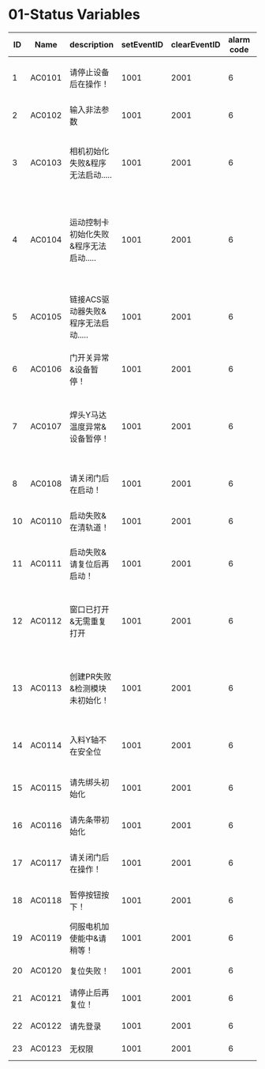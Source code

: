 # 01-Status Variables

| ID | Name   | description                        | setEventID | clearEventID | alarm code | Text                                                        |
|----|--------|-------------------------------------|------------|--------------|------------|-------------------------------------------------------------|
| 1  | AC0101 | 请停止设备后在操作！               | 1001       | 2001         | 6          | Please stop the device before proceeding!                  |
| 2  | AC0102 | 输入非法参数                        | 1001       | 2001         | 6          | Entering illegal parameters                                |
| 3  | AC0103 | 相机初始化失败&程序无法启动.....  | 1001       | 2001         | 6          | Camera initialization failed& program cannot start....     |
| 4  | AC0104 | 运动控制卡初始化失败&程序无法启动..... | 1001  | 2001         | 6          | The initialization of the motion control card failed& and the program cannot start.... |
| 5  | AC0105 | 链接ACS驱动器失败&程序无法启动.....  | 1001   | 2001         | 6          | Failed to link ACS drive& program cannot start....        |
| 6  | AC0106 | 门开关异常&设备暂停！                | 1001   | 2001         | 6          | Door switch abnormal& device paused!                       |
| 7  | AC0107 | 焊头Y马达温度异常&设备暂停！         | 1001   | 2001         | 6          | Abnormal temperature of welding head Y motor& equipment paused! |
| 8  | AC0108 | 请关闭门后在启动！                    | 1001   | 2001         | 6          | Please close the door before starting!                     |
| 10 | AC0110 | 启动失败&在清轨道！                  | 1001   | 2001         | 6          | Start failed& clearing the track!                          |
| 11 | AC0111 | 启动失败&请复位后再启动！            | 1001   | 2001         | 6          | Startup failed& please reset before restarting!            |
| 12 | AC0112 | 窗口已打开&无需重复打开               | 1001   | 2001         | 6          | The window is already open& there is no need to open it again |
| 13 | AC0113 | 创建PR失败&检测模块未初始化！        | 1001   | 2001         | 6          | Failed to create PR& the detection module is not initialized! |
| 14 | AC0114 | 入料Y轴不在安全位                     | 1001   | 2001         | 6          | Feed Y-axis not in safe position                           |
| 15 | AC0115 | 请先绑头初始化                        | 1001   | 2001         | 6          | Please bind the header first for initialization            |
| 16 | AC0116 | 请先条带初始化                        | 1001   | 2001         | 6          | Please initialize the stripe first                         |
| 17 | AC0117 | 请关闭门后在操作！                    | 1001   | 2001         | 6          | Please close the door before proceeding!                   |
| 18 | AC0118 | 暂停按钮按下！                        | 1001   | 2001         | 6          | Pause button pressed!                                      |
| 19 | AC0119 | 伺服电机加使能中&请稍等！            | 1001   | 2001         | 6          | Servo motor enable& please wait!                           |
| 20 | AC0120 | 复位失败！                            | 1001   | 2001         | 6          | Reset failed!                                              |
| 21 | AC0121 | 请停止后再复位！                      | 1001   | 2001         | 6          | Please stop before resetting!                              | 
| 22 | AC0122 | 请先登录                              | 1001   | 2001         | 6          | Please log in first                                        |
| 23 | AC0123 | 无权限                                | 1001   | 2001         | 6          | No permissions                                             |


